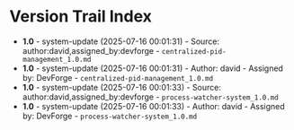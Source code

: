 # Version Trail Index

- **1.0** - system-update (2025-07-16 00:01:31) - Source: author:david,assigned_by:devforge - `centralized-pid-management_1.0.md`
- **1.0** - system-update (2025-07-16 00:01:31) - Author: david - Assigned by: DevForge - `centralized-pid-management_1.0.md`
- **1.0** - system-update (2025-07-16 00:01:33) - Source: author:david,assigned_by:devforge - `process-watcher-system_1.0.md`
- **1.0** - system-update (2025-07-16 00:01:33) - Author: david - Assigned by: DevForge - `process-watcher-system_1.0.md`

